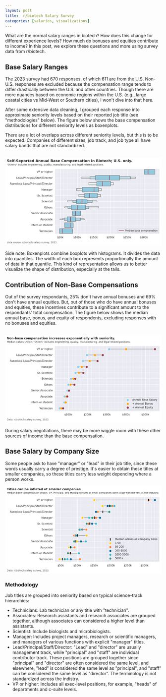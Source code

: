 ```yaml
---
layout: post
title:  r/biotech Salary Survey
categories: [salaries, visualizations]
---
```


What are the normal salary ranges in biotech? How does this change for different experience levels? How much do bonuses and equities contribute to income? In this post, we explore these questions and more using survey data from r/biotech.

## Base Salary Ranges
The 2023 survey had 670 responses, of which 611 are from the U.S. Non-U.S. responses are excluded because the compensation range tends to differ drastically between the U.S. and other countries. Though there are more nuances based on economic regions within the U.S. (e.g., large coastal cities vs Mid-West or Southern cities), I won't dive into that here.

After some extensive data cleaning, I grouped each response into approximate seniority levels based on their reported job title (see "methodologies" below). The figure below shows the base compensation distributions for different seniority levels as boxenplots.

There are a lot of overlaps across different seniority levels, but this is to be expected. Companies of different sizes, job track, and job type all have salary bands that are not standardized.
<br>
<br>

![Biotech Salaries; base vs equity, U.S.](/assets/2024-02-08-biotech/base-range.png)

Side note: Boxenplots combine boxplots with histograms. It divides the data into quantiles. The width of each box represents proportionally the amount of data in that quantile. This kind of representation allows us to better visualize  the shape of distribution, especially at the tails.

## Contribution of Non-Base Compensations
Out of the survey respondants, 25% don't have annual bonuses
and 69% don't have annual equities. But, out of those who do have annual bonuses and equities, these incentives contribute to a significant amount to the respondants' total compensation. The figure below shows the median annual base, bonus, and equity of respondents, excluding responses with no bonuses and equities.
<br>
<br>

![Biotech Salaries; base vs equity, U.S.](/assets/2024-02-08-biotech/base-vs-equity.png)

During salary negotiations, there may be more wiggle room with these other sources of income than the base compensation.

## Base Salary by Company Size
Some people ask to have "manager" or "lead" in their job title, since these words usually carry a degree of prestige. It's easier to obtain these titles at smaller companies, so these titles carry less weight depending where a person works.
<br>

![Biotech Salaries by company size, U.S.](/assets/2024-02-08-biotech/base-vs-size.png)


### Methodology
Job titles are grouped into seniority based on typical science-track hierarchies:

* Technicians: Lab technician or any title with "technician".
* Associates: Research assistants and research associates are grouped together, although associates can considered a higher level than assistants.
* Scientist: Include biologists and microbiologists.
* Manager: Includes project managers, research or scientific managers, and managers of various functions with explicit "manager" titles.
* Lead/Principal/Staff/Director: "Lead" and "director" are usually management track, while "principal" and "staff" are individual contributor track. These positions are grouped together since "principal" and "director" are often considered the same level, and elsewhere, "lead" is considered the same level as "principal", and "staff" can be considered the same level as "director". The terminology is not standardized across the indistry.
* VP or higher: Includes all exec-level positions, for example, "heads" of departments and c-suite levels.

